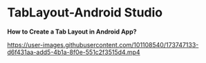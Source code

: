 # TabLayout-Android Studio

**How to Create a Tab Layout in Android App?**

https://user-images.githubusercontent.com/101108540/173747133-d6f431aa-add5-4b1a-8f0e-551c2f3515d4.mp4

